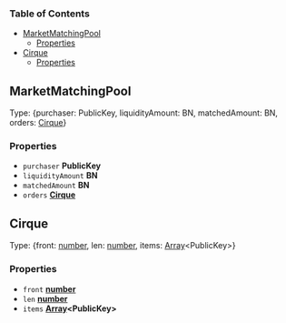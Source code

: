 <!-- Generated by documentation.js. Update this documentation by updating the source code. -->

### Table of Contents

*   [MarketMatchingPool][1]
    *   [Properties][2]
*   [Cirque][3]
    *   [Properties][4]

## MarketMatchingPool

Type: {purchaser: PublicKey, liquidityAmount: BN, matchedAmount: BN, orders: [Cirque][3]}

### Properties

*   `purchaser` **PublicKey**&#x20;
*   `liquidityAmount` **BN**&#x20;
*   `matchedAmount` **BN**&#x20;
*   `orders` **[Cirque][3]**&#x20;

## Cirque

Type: {front: [number][5], len: [number][5], items: [Array][6]\<PublicKey>}

### Properties

*   `front` **[number][5]**&#x20;
*   `len` **[number][5]**&#x20;
*   `items` **[Array][6]\<PublicKey>**&#x20;

[1]: #marketmatchingpool

[2]: #properties

[3]: #cirque

[4]: #properties-1

[5]: https://developer.mozilla.org/docs/Web/JavaScript/Reference/Global_Objects/Number

[6]: https://developer.mozilla.org/docs/Web/JavaScript/Reference/Global_Objects/Array
